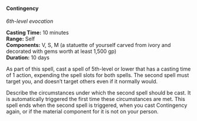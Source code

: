 #### Contingency
<!-- markdownlint-disable link-image-reference-definitions -->
[_metadata_:spell_name]:- "Contingency"
[_metadata_:spell_level]:- "6"
[_metadata_:spell_school]:- "evocation"
[_metadata_:ritual]:- "false"
[_metadata_:casting_time_amount]:- "10"
[_metadata_:casting_time_unit]:- "minutes"
[_metadata_:range]:- "Self"
[_metadata_:target]:- "Self"
[_metadata_:components_verbal]:- "true"
[_metadata_:components_somatic]:- "true"
[_metadata_:components_material]:- "true"
[_metadata_:components_material_description]:- "a statuette of yourself carved from ivory and decorated with gems worth at least 1,500 gp"
[_metadata_:components_material_cost]:- "1,500 gp"
[_metadata_:duration]:- "10 days"
[_metadata_:concentration]:- "false"
[_metadata_:compared_to_wotc_srd_5.1]:- "mechanics_same_wording_different"
[_metadata_:compared_to_a5e_srd]:- "mechanics_same_wording_same"
<!-- markdownlint-disable-next-line no-emphasis-as-heading -->
_6th-level evocation_

**Casting Time:** 10 minutes \
**Range:** Self \
**Components:** V, S, M (a statuette of yourself carved from ivory and decorated with gems worth at least 1,500 gp) \
**Duration:** 10 days

As part of this spell, cast a spell of 5th-level or lower that has a casting time of 1 action, expending the spell slots for both spells.
The second spell must target you, and doesn’t target others even if it normally would.

Describe the circumstances under which the second spell should be cast.
It is automatically triggered the first time these circumstances are met.
This spell ends when the second spell is triggered, when you cast Contingency again, or if the material component for it is not on your person.
